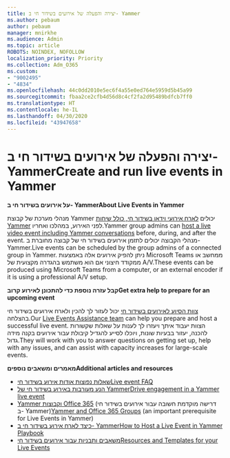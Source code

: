 ```yaml
---
title: יצירה והפעלה של אירועים בשידור חי ב- Yammer
ms.author: pebaum
author: pebaum
manager: mnirkhe
ms.audience: Admin
ms.topic: article
ROBOTS: NOINDEX, NOFOLLOW
localization_priority: Priority
ms.collection: Adm_O365
ms.custom:
- "9002495"
- "4834"
ms.openlocfilehash: 44c0dd2010e5ec6f4a55e0ed764e5959d5b45a99
ms.sourcegitcommit: fbaa2ce2cfb4d56d8c4cf2fa2d95489bdfcb7ff0
ms.translationtype: HT
ms.contentlocale: he-IL
ms.lasthandoff: 04/30/2020
ms.locfileid: "43947658"
---
```

# <a name="create-and-run-live-events-in-yammer"></a><span data-ttu-id="d542b-102">יצירה והפעלה של אירועים בשידור חי ב- Yammer</span><span class="sxs-lookup"><span data-stu-id="d542b-102">Create and run live events in Yammer</span></span>

<span data-ttu-id="d542b-103">**על אירועים בשידור חי ב- Yammer**</span><span class="sxs-lookup"><span data-stu-id="d542b-103">**About Live Events in Yammer**</span></span>

<span data-ttu-id="d542b-104">מנהלי מערכת של קבוצת Yammer יכולים [לארח אירועי וידאו בשידור חי, כולל שיחות Yammer](https://docs.microsoft.com/yammer/manage-yammer-groups/yammer-live-events) לפני האירוע, במהלכו ואחריו.</span><span class="sxs-lookup"><span data-stu-id="d542b-104">Yammer group admins can [host a live video event including Yammer conversations](https://docs.microsoft.com/yammer/manage-yammer-groups/yammer-live-events) before, during, and after the event.</span></span> <span data-ttu-id="d542b-105">מנהלי הקבוצה יכולים לתזמן אירועים בשידור חי של קבוצה מחוברת ב- Yammer.</span><span class="sxs-lookup"><span data-stu-id="d542b-105">Live events can be scheduled by the group admins of a connected group in Yammer.</span></span> <span data-ttu-id="d542b-106">ניתן להפיק אירועים אלה באמצעות Microsoft Teams ממחשב או ממקודד חיצוני אם הוא משתמש בהגדרה מקצועית של A/V.</span><span class="sxs-lookup"><span data-stu-id="d542b-106">These events can be produced using Microsoft Teams from a computer, or an external encoder if it is using a professional A/V setup.</span></span>

<span data-ttu-id="d542b-107">**קבל עזרה נוספת כדי להתכונן לאירוע קרוב**</span><span class="sxs-lookup"><span data-stu-id="d542b-107">**Get extra help to prepare for an upcoming event**</span></span>

<span data-ttu-id="d542b-108">[צוות הסיוע לאירועים בשידור חי](https://aka.ms/AA87gbh) יכול לעזור לך להכין ולארח אירועים בשידור חי בהצלחה.</span><span class="sxs-lookup"><span data-stu-id="d542b-108">Our [Live Events Assistance team](https://aka.ms/AA87gbh) can help you prepare and host a successful live event.</span></span> <span data-ttu-id="d542b-109">הצוות יעבוד איתך ויעזרו לך לענות על שאלות שקשורות להכנה, יעזור בבעיות שונות, ויוכלו לסייע להגדיל קיבולת עבור אירועים בקנה מידה גדול.</span><span class="sxs-lookup"><span data-stu-id="d542b-109">They will work with you to answer questions on getting set up, help with any issues, and can assist with capacity increases for large-scale events.</span></span>

<span data-ttu-id="d542b-110">**מאמרים ומשאבים נוספים**</span><span class="sxs-lookup"><span data-stu-id="d542b-110">**Additional articles and resources**</span></span>

- [<span data-ttu-id="d542b-111">שאלות נפוצות אודות אירוע בשידור חי</span><span class="sxs-lookup"><span data-stu-id="d542b-111">Live event FAQ</span></span>](https://support.office.com/article/43bbd59d-a734-4c8f-923d-6a239d137d34)
- [<span data-ttu-id="d542b-112">הנע מעורבות באירוע בשידור חי של Yammer</span><span class="sxs-lookup"><span data-stu-id="d542b-112">Drive engagement in a Yammer live event</span></span>](https://support.office.com/article/drive-engagement-in-a-yammer-live-event-c0244ad8-6dcb-419c-add9-2e4a00543412?ui=en-US&rs=en-US&ad=US)
- <span data-ttu-id="d542b-113">[Yammer וקבוצות Office 365](https://docs.microsoft.com/yammer/manage-yammer-groups/yammer-and-office-365-groups) (דרישה מוקדמת חשובה עבור אירועים בשידור חי ב- Yammer)</span><span class="sxs-lookup"><span data-stu-id="d542b-113">[Yammer and Office 365 Groups](https://docs.microsoft.com/yammer/manage-yammer-groups/yammer-and-office-365-groups) (an important prerequisite for Live Events in Yammer)</span></span>
- [<span data-ttu-id="d542b-114">כיצד לארח אירוע בשידור חי ב- Yammer</span><span class="sxs-lookup"><span data-stu-id="d542b-114">How to Host a Live Event in Yammer Playbook</span></span>](https://aka.ms/LiveEventsinYammerplaybook)
- [<span data-ttu-id="d542b-115">משאבים ותבניות עבור אירועים בשידור חי</span><span class="sxs-lookup"><span data-stu-id="d542b-115">Resources and Templates for your Live Events</span></span>](https://aka.ms/LiveEventYammerTemplates)
